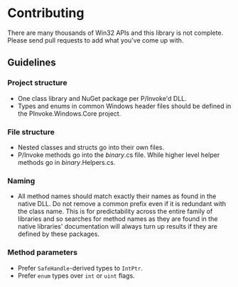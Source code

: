 Contributing
============

There are many thousands of Win32 APIs and this library is not complete.
Please send pull requests to add what you've come up with.

## Guidelines

### Project structure

 * One class library and NuGet package per P/Invoke'd DLL.
 * Types and enums in common Windows header files should be defined in the PInvoke.Windows.Core project.

### File structure

 * Nested classes and structs go into their own files.
 * P/Invoke methods go into the *binary*.cs file. While higher level helper methods go in *binary*.Helpers.cs.

 ### Naming

 * All method names should match exactly their names as found in the native DLL.
   Do not remove a common prefix even if it is redundant with the class name.
   This is for predictability across the entire family of libraries and so
   searches for method names as they are found in the native libraries' documentation
   will always turn up results if they are defined by these packages.

### Method parameters

 * Prefer `SafeHandle`-derived types to `IntPtr`.
 * Prefer `enum` types over `int` or `uint` flags.
